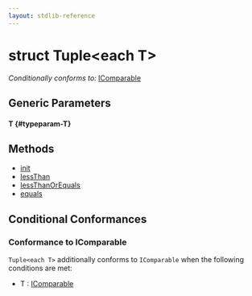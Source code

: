 ```yaml
---
layout: stdlib-reference
---
```


# struct Tuple\<each T\>

*Conditionally conforms to:* [IComparable](/stdlib-reference/interfaces/IComparable/index)

## Generic Parameters

#### T {#typeparam-T}

## Methods

* [init](/stdlib-reference/types/Tuple/init)
* [lessThan](/stdlib-reference/types/Tuple/lessThan)
* [lessThanOrEquals](/stdlib-reference/types/Tuple/lessThanOrEquals)
* [equals](/stdlib-reference/types/Tuple/equals)

## Conditional Conformances

### Conformance to IComparable
`Tuple<each T>` additionally conforms to `IComparable` when the following conditions are met:

  * T : [IComparable](/stdlib-reference/interfaces/IComparable/index)
